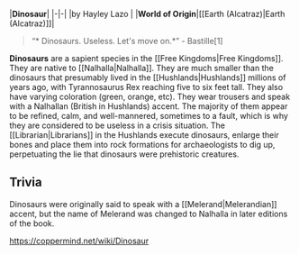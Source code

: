|**Dinosaur**|
|-|-|
|by  Hayley Lazo |
|**World of Origin**|[[Earth (Alcatraz)\|Earth (Alcatraz)]]|

>“* Dinosaurs. Useless. Let's move on.*”
\- Bastille[1]


**Dinosaurs** are a sapient species in the [[Free Kingdoms\|Free Kingdoms]]. They are native to [[Nalhalla\|Nalhalla]].
They are much smaller than the dinosaurs that presumably lived in the [[Hushlands\|Hushlands]] millions of years ago, with Tyrannosaurus Rex reaching five to six feet tall. They also have varying coloration (green, orange, etc). They wear trousers and speak with a Nalhallan (British in Hushlands) accent. The majority of them appear to be refined, calm, and well-mannered, sometimes to a fault, which is why they are considered to be useless in a crisis situation.
The [[Librarian\|Librarians]] in the Hushlands execute dinosaurs, enlarge their bones and place them into rock formations for archaeologists to dig up, perpetuating the lie that dinosaurs were prehistoric creatures.

## Trivia
Dinosaurs were originally said to speak with a [[Melerand\|Melerandian]] accent, but the name of Melerand was changed to Nalhalla in later editions of the book.


https://coppermind.net/wiki/Dinosaur